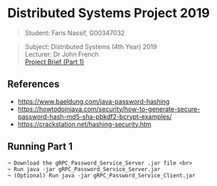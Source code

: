 # Distributed Systems Project 2019

> Student: Faris Nassif, G00347032

> Subject: Distributed Systems (4th Year) 2019<br>
> Lecturer: Dr John French<br>
> [Project Brief (Part 1)](https://learnonline.gmit.ie/pluginfile.php/119965/mod_assign/intro/Project2019_Part1.pdf)

## References 

* https://www.baeldung.com/java-password-hashing
* https://howtodoinjava.com/security/how-to-generate-secure-password-hash-md5-sha-pbkdf2-bcrypt-examples/
* https://crackstation.net/hashing-security.htm

## Running Part 1

```
¬ Download the gRPC_Password_Service_Server .jar file <br>
¬ Run java -jar gRPC_Password_Service_Server.jar
¬ (Optional) Run java -jar gRPC_Password_Service_Client.jar
```
